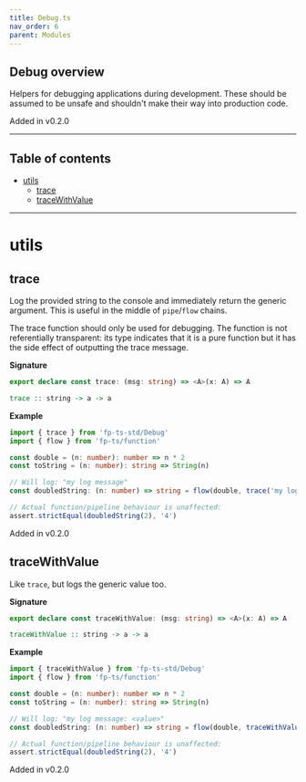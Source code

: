 ```yaml
---
title: Debug.ts
nav_order: 6
parent: Modules
---
```


## Debug overview

Helpers for debugging applications during development. These should be
assumed to be unsafe and shouldn't make their way into production code.

Added in v0.2.0

---

<h2 class="text-delta">Table of contents</h2>

- [utils](#utils)
  - [trace](#trace)
  - [traceWithValue](#tracewithvalue)

---

# utils

## trace

Log the provided string to the console and immediately return the generic
argument. This is useful in the middle of `pipe`/`flow` chains.

The trace function should only be used for debugging. The function is not
referentially transparent: its type indicates that it is a pure function but
it has the side effect of outputting the trace message.

**Signature**

```ts
export declare const trace: (msg: string) => <A>(x: A) => A
```

```hs
trace :: string -> a -> a
```

**Example**

```ts
import { trace } from 'fp-ts-std/Debug'
import { flow } from 'fp-ts/function'

const double = (n: number): number => n * 2
const toString = (n: number): string => String(n)

// Will log: "my log message"
const doubledString: (n: number) => string = flow(double, trace('my log message'), toString)

// Actual function/pipeline behaviour is unaffected:
assert.strictEqual(doubledString(2), '4')
```

Added in v0.2.0

## traceWithValue

Like `trace`, but logs the generic value too.

**Signature**

```ts
export declare const traceWithValue: (msg: string) => <A>(x: A) => A
```

```hs
traceWithValue :: string -> a -> a
```

**Example**

```ts
import { traceWithValue } from 'fp-ts-std/Debug'
import { flow } from 'fp-ts/function'

const double = (n: number): number => n * 2
const toString = (n: number): string => String(n)

// Will log: "my log message: <value>"
const doubledString: (n: number) => string = flow(double, traceWithValue('my log message: '), toString)

// Actual function/pipeline behaviour is unaffected:
assert.strictEqual(doubledString(2), '4')
```

Added in v0.2.0
